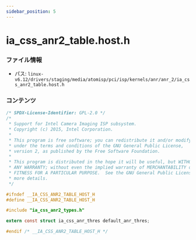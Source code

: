 ```yaml
---
sidebar_position: 5
---
```

# ia_css_anr2_table.host.h

### ファイル情報

- パス: `linux-v6.12/drivers/staging/media/atomisp/pci/isp/kernels/anr/anr_2/ia_css_anr2_table.host.h`

### コンテンツ

```h
/* SPDX-License-Identifier: GPL-2.0 */
/*
 * Support for Intel Camera Imaging ISP subsystem.
 * Copyright (c) 2015, Intel Corporation.
 *
 * This program is free software; you can redistribute it and/or modify it
 * under the terms and conditions of the GNU General Public License,
 * version 2, as published by the Free Software Foundation.
 *
 * This program is distributed in the hope it will be useful, but WITHOUT
 * ANY WARRANTY; without even the implied warranty of MERCHANTABILITY or
 * FITNESS FOR A PARTICULAR PURPOSE.  See the GNU General Public License for
 * more details.
 */

#ifndef __IA_CSS_ANR2_TABLE_HOST_H
#define __IA_CSS_ANR2_TABLE_HOST_H

#include "ia_css_anr2_types.h"

extern const struct ia_css_anr_thres default_anr_thres;

#endif /* __IA_CSS_ANR2_TABLE_HOST_H */

```
